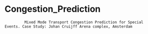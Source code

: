 # Congestion_Prediction
             Mixed Mode Transport Congestion Prediction for Special Events. Case Study: Johan Cruijff Arena complex, Amsterdam
